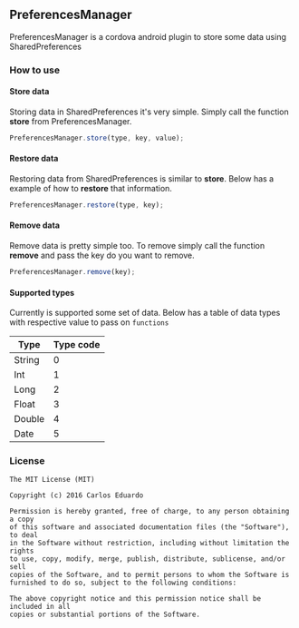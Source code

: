 ## PreferencesManager

PreferencesManager is a cordova android plugin to store some data using SharedPreferences

### How to use

#### Store data

Storing data in SharedPreferences it's very simple.
Simply call the function **store** from PreferencesManager.

```javascript
PreferencesManager.store(type, key, value);
```

#### Restore data

Restoring data from SharedPreferences is similar to **store**.
Below has a example of how to **restore** that information.

```javascript
PreferencesManager.restore(type, key);
```

#### Remove data

Remove data is pretty simple too. To remove simply call the function **remove** and pass the key do you want to remove.

```javascript
PreferencesManager.remove(key);
```

#### Supported types

Currently is supported some set of data. Below has a table of data types with respective value to pass on `functions`

Type | Type code
------------ | -------------
String | 0
Int | 1
Long | 2
Float | 3
Double | 4
Date | 5


### License

```
The MIT License (MIT)

Copyright (c) 2016 Carlos Eduardo

Permission is hereby granted, free of charge, to any person obtaining a copy
of this software and associated documentation files (the "Software"), to deal
in the Software without restriction, including without limitation the rights
to use, copy, modify, merge, publish, distribute, sublicense, and/or sell
copies of the Software, and to permit persons to whom the Software is
furnished to do so, subject to the following conditions:

The above copyright notice and this permission notice shall be included in all
copies or substantial portions of the Software.
```
